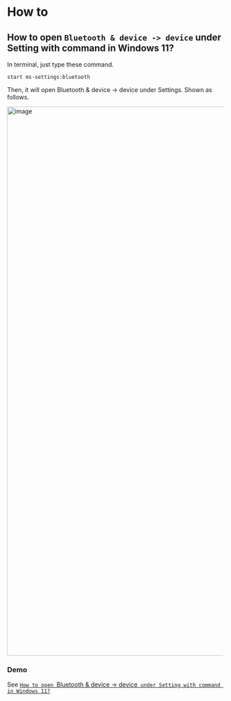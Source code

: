# How to
## How to open `Bluetooth & device -> device` under Setting with command in Windows 11?
In terminal, just type these command.

```
start ms-settings:bluetooth
```

Then, it will open Bluetooth & device -> device under Settings. Shown as follows.

<img width="1279" alt="image" src="https://github.com/user-attachments/assets/f33abe19-8b1f-4a24-ac85-8270db1833b3" />

### Demo
See [`How to open `Bluetooth & device -> device` under Setting with command in Windows 11?`](https://youtu.be/lE0qky3zHec)
